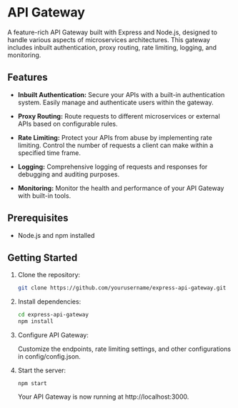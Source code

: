 # API Gateway

A feature-rich API Gateway built with Express and Node.js, designed to handle various aspects of microservices architectures. This gateway includes inbuilt authentication, proxy routing, rate limiting, logging, and monitoring.

## Features

- **Inbuilt Authentication:** Secure your APIs with a built-in authentication system. Easily manage and authenticate users within the gateway.

- **Proxy Routing:** Route requests to different microservices or external APIs based on configurable rules.

- **Rate Limiting:** Protect your APIs from abuse by implementing rate limiting. Control the number of requests a client can make within a specified time frame.

- **Logging:** Comprehensive logging of requests and responses for debugging and auditing purposes.

- **Monitoring:** Monitor the health and performance of your API Gateway with built-in tools.

## Prerequisites

- Node.js and npm installed

## Getting Started

1. Clone the repository:

   ```bash
   git clone https://github.com/yourusername/express-api-gateway.git

2. Install dependencies:

    ```bash
    cd express-api-gateway
    npm install

3. Configure API Gateway:

    Customize the endpoints, rate limiting settings, and other configurations in config/config.json.

4. Start the server:

    ```bash=
    npm start
    ```

    Your API Gateway is now running at http://localhost:3000.


